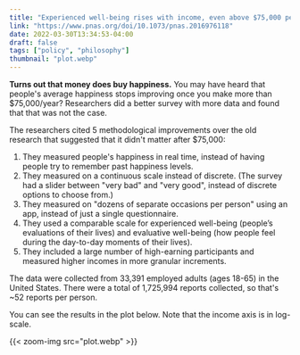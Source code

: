 ```yaml
---
title: "Experienced well-being rises with income, even above $75,000 per year"
link: "https://www.pnas.org/doi/10.1073/pnas.2016976118"
date: 2022-03-30T13:34:53-04:00
draft: false
tags: ["policy", "philosophy"]
thumbnail: "plot.webp"
---
```


**Turns out that money does buy happiness.** You may have heard that people's average happiness stops improving once you make more than $75,000/year? Researchers did a better survey with more data and found that that was not the case.

The researchers cited 5 methodological improvements over the old research that suggested that it didn't matter after $75,000:

1. They measured people's happiness in real time, instead of having people try to remember past happiness levels.
1. They measured on a continuous scale instead of discrete. (The survey had a slider between "very bad" and "very good", instead of discrete options to choose from.)
1. They measured on "dozens of separate occasions per person" using an app, instead of just a single questionnaire.
1. They used a comparable scale for experienced well-being (people’s evaluations of their lives) and evaluative well-being (how people feel during the day-to-day moments of their lives).
1. They included a large number of high-earning participants and measured higher incomes in more granular increments.

The data were collected from 33,391 employed adults (ages 18-65) in the United States. There were a total of 1,725,994 reports collected, so that's ~52 reports per person.

You can see the results in the plot below. Note that the income axis is in log-scale.

{{< zoom-img src="plot.webp" >}}
